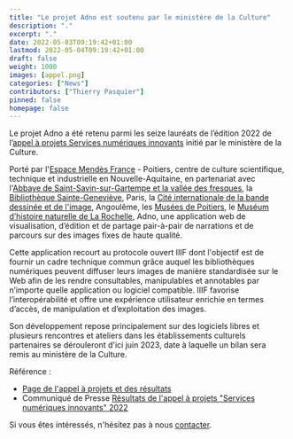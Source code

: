 ```yaml
---
title: "Le projet Adno est soutenu par le ministère de la Culture"
description: "."
excerpt: "."
date: 2022-05-03T09:19:42+01:00
lastmod: 2022-05-04T09:19:42+01:00
draft: false 
weight: 1000
images: [appel.png]
categories: ["News"]
contributors: ["Thierry Pasquier"]
pinned: false
homepage: false
---
```


Le projet Adno a été retenu parmi les seize lauréats de l’édition 2022 de l’[appel à projets Services numériques innovants](https://www.culture.gouv.fr/Thematiques/Innovation-numerique/Aides-a-l-innovation-et-a-la-transformation-numerique/Services-numeriques-innovants/Les-laureats-SNI) initié par le ministère de la Culture.

Porté par l'[Espace Mendès France](https://emf.fr) - Poitiers, centre de culture scientifique, technique et industrielle en Nouvelle-Aquitaine, en partenariat avec l'[Abbaye de Saint-Savin-sur-Gartempe et la vallée des fresques](https://www.abbaye-saint-savin.fr/), la [Bibliothèque Sainte-Geneviève](https://www.bsg.univ-paris3.fr/iguana/www.main.cls), Paris, la [Cité internationale de la bande dessinée et de l'image](http://www.citebd.org/), Angoulême, les [Musées de Poitiers](https://www.poitiers.fr/c__231_977__accueil_musee_sainte_croix.html), le [Muséum d’histoire naturelle de La Rochelle](https://museum.larochelle.fr/), Adno, une application web de visualisation, d’édition et de partage pair-à-pair de narrations et de parcours sur des images fixes de haute qualité.

Cette application recourt au protocole ouvert IIIF dont l'objectif est de fournir un cadre technique commun grâce auquel les bibliothèques numériques peuvent diffuser leurs images de manière standardisée sur le Web afin de les rendre consultables, manipulables et annotables par n’importe quelle application ou logiciel compatible. IIIF favorise l’interopérabilité et offre une expérience utilisateur enrichie en termes d’accès, de manipulation et d’exploitation des images.

Son développement repose principalement sur des logiciels libres et plusieurs rencontres et ateliers dans les établissements culturels partenaires se dérouleront d'ici juin 2023, date à laquelle un bilan sera remis au ministère de la Culture.

Référence :

- [Page de l'appel à projets et des résultats](https://www.culture.gouv.fr/Thematiques/Innovation-numerique/Aides-a-l-innovation-et-a-la-transformation-numerique/Culture-et-innovation-numerique-decouvrez-les-laureats-de-l-appel-a-projets-Services-numeriques-innovants)
- Communiqué de Presse [Résultats de l'appel à projets "Services numériques innovants" 2022](https://www.culture.gouv.fr/Presse/Communiques-de-presse/Resultats-de-l-appel-a-projets-Services-numeriques-innovants-2022)

Si vous êtes intéressés, n'hésitez pas à nous [contacter](/contact).
